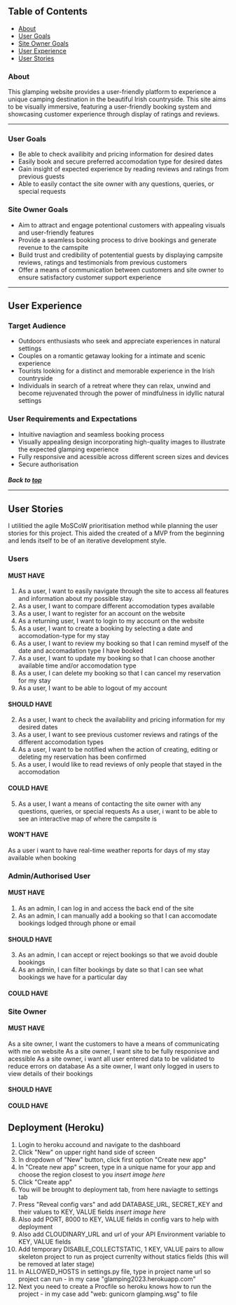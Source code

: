 
## Table of Contents
  - [About](#about)
  - [User Goals](#user-goals)
  - [Site Owner Goals](#site-owner-goals)
  - [User Experience](#user-experience)
  - [User Stories](#user-stories)

### About

This glamping website provides a user-friendly platform to experience a unique camping destination in the beautiful Irish countryside. This site aims to be visually immersive, featuring a user-friendly booking system and showcasing customer experience through display of ratings and reviews.

<hr>

### User Goals
- Be able to check availibity and pricing information for desired dates 
- Easily book and secure preferred accomodation type for desired dates 
- Gain insight of expected experience by reading reviews and ratings from previous guests 
- Able to easily contact the site owner with any questions, queries, or special requests 


### Site Owner Goals
- Aim to attract and engage potentional customers with appealing visuals and user-friendly features
- Provide a seamless booking process to drive bookings and generate revenue to the camspite 
- Build trust and credibility of potentential guests by displaying campsite reviews, ratings and testimonials from previous customers 
- Offer a means of communication between customers and site owner to ensure satisfactory customer support experience 

<hr>


## User Experience

### Target Audience

- Outdoors enthusiasts who seek and appreciate experiences in natural settings 
- Couples on a romantic getaway looking for a intimate and scenic experience 
- Tourists looking for a distinct and memorable experience in the Irish countryside
- Individuals in search of a retreat where they can relax, unwind and become rejuvenated through the power of mindfulness in idyllic natural settings  


### User Requirements and Expectations
- Intuitive naviagtion and seamless booking process 
- Visually appealing design incorporating high-quality images to illustrate the expected glamping experience 
- Fully responsive and acessible across different screen sizes and devices 
- Secure authorisation 

##### Back to [top](#table-of-contents)<hr>

## User Stories

I utilitied the agile MoSCoW prioritisation method while planning the user stories for this project. This aided the created of a MVP from the beginning and lends itself to be of an iterative development style. 

### Users

#### MUST HAVE 

1. As a user, I want to easily navigate through the site to access all features and information about my possible stay.
3. As a user, I want to compare different accomodation types available 
6. As a user, I want to register for an account on the website 
7. As a returning user, I want to login to my account on the website 
8. As a user, I want to create a booking by selecting a date and accomodation-type for my stay
9. As a user, I want to review my booking so that I can remind myself of the date and accomadation type I have booked 
10. As a user, I want to update my booking so that I can choose another available time and/or accomodation type
11. As a user, I can delete my booking so that I can cancel my reservation for my stay 
13. As a user, I want to be able to logout of my account 

#### SHOULD HAVE 

2. As a user, I want to check the availability and pricing information for my desired dates
4. As a user, I want to see previous customer reviews and ratings of the different accomodation types
12. As a user, I want to be notified when the action of creating, editing or deleting my reservation has been confirmed 
14. As a user, I would like to read reviews of only people that stayed in the accomodation


#### COULD HAVE 

5. As a user, I want a means of contacting the site owner with any questions, queries, or special requests 
As a user, i want to be able to see an interactive map of where the campsite is 


#### WON'T HAVE 

As a user i want to have real-time weather reports for days of my stay available when booking 

### Admin/Authorised User

#### MUST HAVE 

1. As an admin, I can log in and access the back end of the site
2. As an admin, I can manually add a booking so that I can accomodate bookings lodged through phone or email  

#### SHOULD HAVE 

3. As an admin, I can accept or reject bookings so that we avoid double bookings 
4. As an admin, I can filter bookings by date so that I can see what bookings we have for a particular day

#### COULD HAVE 

### Site Owner  

#### MUST HAVE 

As a site owner, I want the customers to have a means of communicating with me on website
As a site owner, I want site to be fully responisve and acessible 
As a site owner, i want all user entered data to be validated to reduce errors on database
As a site owner, I want only logged in users to view details of their bookings 


#### SHOULD HAVE 

#### COULD HAVE 

## Deployment (Heroku)

1. Login to heroku accound and navigate to the dashboard 
2. Click "New" on upper right hand side of screen 
3. In dropdown of "New" button, click first option "Create new app"
4. In "Create new app" screen, type in a unique name for your app and choose the region closest to you
*insert image here*
5. Click "Create app" 
6. You will be brought to deployment tab, from here naviagte to settings tab
7. Press "Reveal config vars" and add DATABASE_URL, SECRET_KEY and their values to KEY, VALUE fields
*insert image here*
8. Also add PORT, 8000 to KEY, VALUE fields in config vars to help with deployment 
9. Also add CLOUDINARY_URL and url of your API Environment variable to KEY, VALUE fields 
10. Add temporary DISABLE_COLLECTSTATIC, 1 KEY, VALUE pairs to allow skeleton project to run as project currenlty without statics fields (this will be removed at later stage)
11. In ALLOWED_HOSTS in settings.py file, type in project name url so project can run - in my case "glamping2023.herokuapp.com" 
12. Next you need to create a Procfile so heroku knows how to run the project - in my case add "web: gunicorn glamping.wsg" to file
